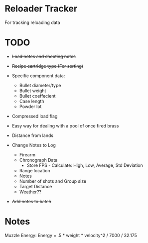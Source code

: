Reloader Tracker
==============
For tracking reloading data


TODO
==============
* ~~Load notes and shooting notes~~
* ~~Recipe cartridge type (For sorting)~~
* Specific component data:
	* Bullet diameter/type
	* Bullet weight
	* Bullet coeffecient
	* Case length
	* Powder lot

* Compressed load flag
* Easy way for dealing with a pool of once fired brass
* Distance from lands
* Change Notes to Log
	* Firearm
	* Chronograph Data
		* Store FPS - Calculate: High, Low, Average, Std Deviation
	* Range location
	* Notes
	* Number of shots and Group size 
	* Target Distance
	* Weather??
* ~~Add notes to batch~~

Notes
==============
Muzzle Energy:
Energy = .5 * weight * velocity^2 / 7000 / 32.175
